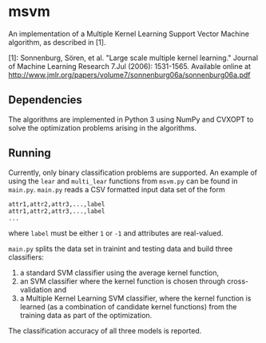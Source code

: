 # msvm

An implementation of a Multiple Kernel Learning Support Vector Machine algorithm, as described in [1].

[1]: Sonnenburg, Sören, et al. "Large scale multiple kernel learning." Journal of Machine Learning Research 7.Jul (2006): 1531-1565. Available online at http://www.jmlr.org/papers/volume7/sonnenburg06a/sonnenburg06a.pdf

## Dependencies

The algorithms are implemented in Python 3 using NumPy and CVXOPT to solve the optimization problems arising in the algorithms.

## Running

Currently, only binary classification problems are supported. An example of using the `lear` and `multi_lear` functions from `msvm.py` can be found in `main.py`.
`main.py` reads a CSV formatted input data set of the form
```
attr1,attr2,attr3,...,label
attr1,attr2,attr3,...,label
...
```
where `label` must be either `1` or `-1` and attributes are real-valued.

`main.py` splits the data set in trainint and testing data and build three classifiers:
  1. a standard SVM classifier using the average kernel function,
  2. an SVM classifier where the kernel function is chosen through cross-validation and
  3. a Multiple Kernel Learning SVM classifier, where the kernel function is learned (as a combination of candidate kernel functions) from the training data as part of the optimization.

The classification accuracy of all three models is reported.
